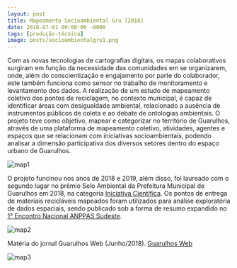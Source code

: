 ```yaml
---
layout: post
title: Mapeamento Socioambiental Gru [2018]
date: 2018-07-01 00:00:00 -0000
tags: [produção-técnica]
image: posts/socioambientalgru1.png	
---
```


Com as novas tecnologias de cartografias digitais, os mapas colaborativos surgiram em função da necessidade das comunidades em se organizarem, onde, além do conscientização e engajamento por parte do colaborador, este também funciona como sensor no trabalho de monitoramento e levantamento dos dados. A realização de um estudo de mapeamento coletivo dos pontos de reciclagem, no contexto municipal, é capaz de identificar áreas com desigualdade ambiental, relacionado a ausência de instrumentos públicos de coleta e ao debate de ontologias ambientais. O projeto teve como objetivo, mapear e categorizar no território de Guarulhos, através de uma plataforma de mapeamento coletivo, atividades, agentes e espaços que se relacionam com iniciativas socioambientais, podendo analisar a dimensão participativa dos diversos setores dentro do espaço urbano de Guarulhos.

![map1]

O projeto funcinou nos anos de 2018 e 2019, além disso, foi laureado com o segundo lugar no prêmio Selo Ambiental da Prefeitura Municipal de Guarulhos em 2018, na categoria <a href="https://issuu.com/folhametropolitana/docs/folha_metropolitana_ed_249/5">Iniciativa Científica</a>. Os pontos de entrega de materiais recicláveis mapeados foram utilizados para análise exploratória de dados espaciais, sendo publicado sob a forma de resumo expandido no <a href="http://icongresso.anppas.itarget.com.br/arquivos/trabalhos_completos/anppas/3/420_15112018_161033.pdf">1° Encontro Nacional ANPPAS Sudeste</a>.

![map2]

Matéria do jornal Guarulhos Web (Junho/2018). <a href="https://guarulhosweb.com.br/universitarios-de-guarulhos-promovem-mapeamento-socioambiental-colaborativo/">Guarulhos Web</a>

![map3]

[map1]: /assets/img/posts/socioambientalgru2.png "Imagem da ferramenta"
[map2]: /assets/img/posts/socioambientalgru3.png "Imagem da ferramenta"
[map3]: /assets/img/posts/socioambientalgru4.png "Imagem da ferramenta"
